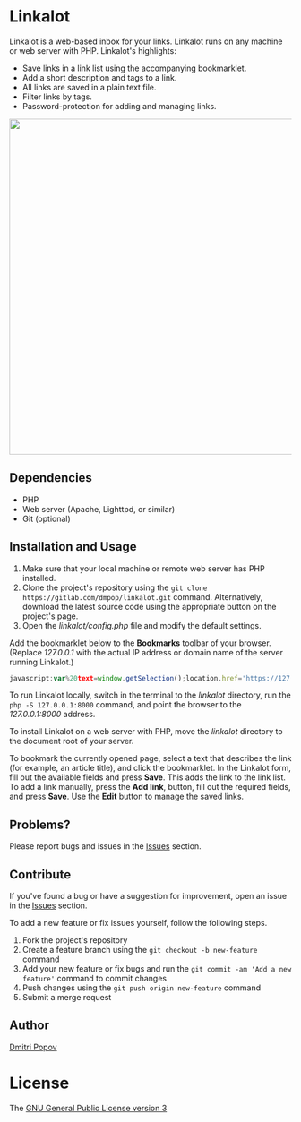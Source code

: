 # Linkalot

Linkalot is a web-based inbox for your links. Linkalot runs on any machine or web server with PHP. Linkalot's highlights:

- Save links in a link list using the accompanying bookmarklet.
- Add a short description and tags to a link.
- All links are saved in a plain text file.
- Filter links by tags.
- Password-protection for adding and managing links.

<a href="https://i.imgur.com/AlToIZS.png"><img src="https://i.imgur.com/AlToIZS.png" alt="" width="600"/></a>

## Dependencies

- PHP
- Web server (Apache, Lighttpd, or similar)
- Git (optional)

## Installation and Usage

1. Make sure that your local machine or remote web server has PHP installed.
2. Clone the project's repository using the `git clone https://gitlab.com/dmpop/linkalot.git` command. Alternatively, download the latest source code using the appropriate button on the project's page.
3. Open the _linkalot/config.php_ file and modify the default settings.


Add the bookmarklet below to the **Bookmarks** toolbar of your browser. (Replace _127.0.0.1_ with the actual IP address or domain name of the server running Linkalot.)

```javascript
javascript:var%20text=window.getSelection();location.href='https://127.0.0.1/linkalot/add.php?url='+encodeURIComponent(location.href)+'&txt='+escape(text)
```

To run Linkalot locally, switch in the terminal to the _linkalot_ directory,  run the `php -S 127.0.0.1:8000` command, and point the browser to the _127.0.0.1:8000_ address.

To install Linkalot on a web server with PHP, move the _linkalot_ directory to the document root of your server.

To bookmark the currently opened page, select a text that describes the link (for example, an article title), and click the bookmarklet. In the Linkalot form, fill out the available fields and press **Save**. This adds the link to the link list. To add a link manually, press the **Add link**, button, fill out the required fields, and press **Save**. Use the **Edit** button to manage the saved links.

## Problems?

Please report bugs and issues in the [Issues](https://gitlab.com/dmpop/linkalot/issues) section.

## Contribute

If you've found a bug or have a suggestion for improvement, open an issue in the [Issues](https://gitlab.com/dmpop/linkalot/issues) section.

To add a new feature or fix issues yourself, follow the following steps.

1. Fork the project's repository
2. Create a feature branch using the `git checkout -b new-feature` command
3. Add your new feature or fix bugs and run the `git commit -am 'Add a new feature'` command to commit changes
4. Push changes using the `git push origin new-feature` command
5. Submit a merge request

## Author

[Dmitri Popov](https://www.tokyomade.photography/)

# License

The [GNU General Public License version 3](http://www.gnu.org/licenses/gpl-3.0.en.html)
